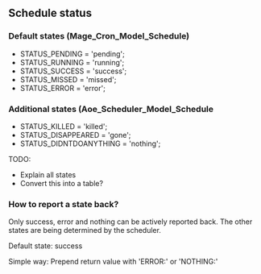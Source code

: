 
## Schedule status

### Default states (Mage_Cron_Model_Schedule)

* STATUS_PENDING = 'pending';
* STATUS_RUNNING = 'running';
* STATUS_SUCCESS = 'success';
* STATUS_MISSED = 'missed';
* STATUS_ERROR = 'error';

### Additional states (Aoe_Scheduler_Model_Schedule

* STATUS_KILLED = 'killed';
* STATUS_DISAPPEARED = 'gone';
* STATUS_DIDNTDOANYTHING = 'nothing';

TODO: 
- Explain all states
- Convert this into a table?

### How to report a state back?

Only success, error and nothing can be actively reported back. The other states are being determined by the scheduler.

Default state: success

Simple way: Prepend return value with 'ERROR:' or 'NOTHING:' 